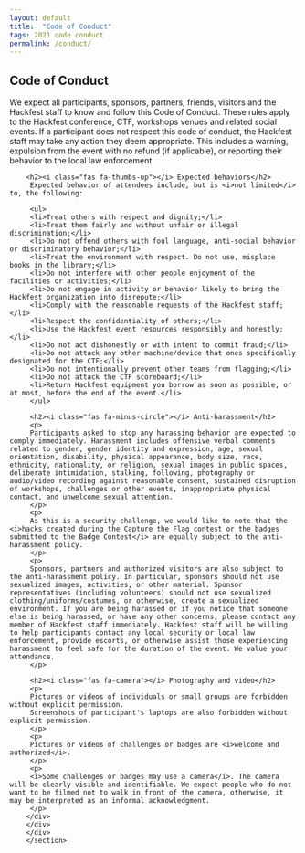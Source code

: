```yaml
---
layout: default
title:  "Code of Conduct"
tags: 2021 code conduct
permalink: /conduct/
---
```

<section class="content-section bg-light" id="about">
    <div class="container">
        <div class="row">
            <div class="col-lg-10 mx-auto">
	    <h2>Code of Conduct</h2>
	    <p>
	    We expect all participants, sponsors, partners, friends, visitors and the Hackfest staff to know and follow this Code of Conduct. These rules apply to the Hackfest conference, CTF, workshops venues and related social events. If a participant does not respect this code of conduct, the Hackfest staff may take any action they deem appropriate. This includes a warning, expulsion from the event with no refund (if applicable), or reporting their behavior to the local law enforcement.
	    </p>
	    
	    <h2><i class="fas fa-thumbs-up"></i> Expected behaviors</h2>
	     Expected behavior of attendees include, but is <i>not limited</i> to, the following:

	     <ul>
	     <li>Treat others with respect and dignity;</li>
	     <li>Treat them fairly and without unfair or illegal discrimination;</li>
	     <li>Do not offend others with foul language, anti-social behavior or discriminatory behavior;</li>
	     <li>Treat the environment with respect. Do not use, misplace books in the library;</li>
	     <li>Do not interfere with other people enjoyment of the facilities or activities;</li>
	     <li>Do not engage in activity or behavior likely to bring the Hackfest organization into disrepute;</li>
	     <li>Comply with the reasonable requests of the Hackfest staff;</li>
	     <li>Respect the confidentiality of others;</li>
	     <li>Use the Hackfest event resources responsibly and honestly;</li>
	     <li>Do not act dishonestly or with intent to commit fraud;</li>
	     <li>Do not attack any other machine/device that ones specifically designated for the CTF;</li>
	     <li>Do not intentionally prevent other teams from flagging;</li>
	     <li>Do not attack the CTF scoreboard;</li>
	     <li>Return Hackfest equipment you borrow as soon as possible, or at most, before the end of the event.</li>
	     </ul>

	     <h2><i class="fas fa-minus-circle"></i> Anti-harassment</h2>
	     <p>
	     Participants asked to stop any harassing behavior are expected to comply immediately. Harassment includes offensive verbal comments related to gender, gender identity and expression, age, sexual orientation, disability, physical appearance, body size, race, ethnicity, nationality, or religion, sexual images in public spaces, deliberate intimidation, stalking, following, photography or audio/video recording against reasonable consent, sustained disruption of workshops, challenges or other events, inappropriate physical contact, and unwelcome sexual attention.
	     </p>
	     <p>
	     As this is a security challenge, we would like to note that the <i>hacks created during the Capture the Flag contest or the badges submitted to the Badge Contest</i> are equally subject to the anti-harassment policy.
	     </p>
	     <p>
	     Sponsors, partners and authorized visitors are also subject to the anti-harassment policy. In particular, sponsors should not use sexualized images, activities, or other material. Sponsor representatives (including volunteers) should not use sexualized clothing/uniforms/costumes, or otherwise, create a sexualized environment. If you are being harassed or if you notice that someone else is being harassed, or have any other concerns, please contact any member of Hackfest staff immediately. Hackfest staff will be willing to help participants contact any local security or local law enforcement, provide escorts, or otherwise assist those experiencing harassment to feel safe for the duration of the event. We value your attendance.
	     </p>

	     <h2><i class="fas fa-camera"></i> Photography and video</h2>
	     <p>
	     Pictures or videos of individuals or small groups are forbidden without explicit permission.
	     Screenshots of participant's laptops are also forbidden without explicit permission.
	     </p>
	     <p>
	     Pictures or videos of challenges or badges are <i>welcome and authorized</i>.
	     </p>
	     <p>
	     <i>Some challenges or badges may use a camera</i>. The camera will be clearly visible and identifiable. We expect people who do not want to be filmed not to walk in front of the camera, otherwise, it may be interpreted as an informal acknowledgment.
	     </p>
	    </div>
	    </div>
	    </div>
	    </section>